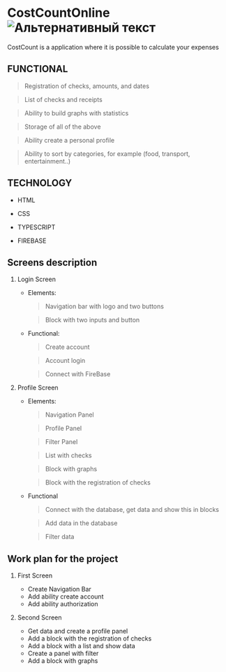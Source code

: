 # CostCountOnline   ![Альтернативный текст](https://encrypted-tbn0.gstatic.com/images?q=tbn%3AANd9GcRkekpJrI9-q3xxTylmJq5HNj2DboVJ4wnW06Vmft1DxB5cxBzT)

CostCount is a application where it is possible to calculate your expenses

## FUNCTIONAL

 >Registration of checks, amounts, and dates
 
 >List of checks and receipts
 
 >Ability to build graphs with statistics
 
 >Storage of all of the above
 
 >Ability create a personal profile
 
 >Ability to sort by categories, for example (food, transport, entertainment..)

## TECHNOLOGY

+ HTML

+ CSS

+ TYPESCRIPT

+ FIREBASE

## Screens description

1. Login Screen
    - Elements:
        > Navigation bar with logo and two buttons
        
        > Block with two inputs and button
    

    - Functional:
        > Create account
        
        > Account login
        
        > Connect with FireBase
        
 2. Profile Screen
    - Elements:
        > Navigation Panel
        
        > Profile Panel
        
        > Filter Panel
        
        > List with checks
        
        > Block with graphs
        
        > Block with the registration of checks
 
        
     - Functional
        > Connect with the database, get data and show this in blocks
        
        > Add data in the database
        
        > Filter data
        
        
 ## Work plan for the project
 1. First Screen
    - Create Navigation Bar 
    - Add ability create account
    - Add ability authorization
    
 2. Second Screen
    - Get data and create a profile panel
    - Add a block with the registration of checks
    - Add a block with a list and show data
    - Create a panel with filter
    - Add a block with graphs


